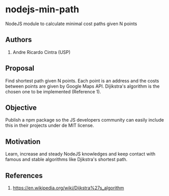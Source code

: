 # nodejs-min-path
NodeJS module to calculate minimal cost paths given N points

## Authors
1. Andre Ricardo Cintra (USP)

## Proposal
Find shortest path given N points. Each point is an address and the costs between points are given by Google Maps API. Dijikstra's algorithm is the chosen one to be implemented (Reference 1).

## Objective
Publish a npm package so the JS developers community can easily include this in their projects under de MIT license.

## Motivation
Learn, increase and steady NodeJS knowledges and keep contact with famous and stable algorithms like Djikstra's shortest path.

## References
1. https://en.wikipedia.org/wiki/Dijkstra%27s_algorithm
